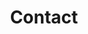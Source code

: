 ---
title: Contact
menu:
  main:
    weight: 5
  footer:
    weight: 5
seo:
  page_title:
  meta_description: >-
hero:
  heading: Contact Us
  body: Questions, comments and feedback, we look forward to hearing from you.
  image:
    image_url: /uploads/
    image_alt: >-

contact_list:
  - partners:
      name: Jim Ostrom
      job_title: Partner
      phone: 920-759-4641
      email: jostrom@milksource.net
  - partners:
      name: John Vosters
      job_title: Partner
      phone: 920-759-4642
      email: jvosters@milksource.net
  - partners:
      name: Todd Willer
      job_title: Partner
      phone: 920-759-4643
      email: twiller@milksource.net
  - team_milksource:
      name: Deric DuQuaine
      job_title: Chief Financial Officer
      phone: 920-759-4653
      email: timolson@milksource.net
  - team_milksource:
      name: Tim Olson
      job_title: Director of Training & Development
      phone: 920-759-4645
      email: jquezada@milksource.net
  - team_milksource:
      name: Juan Quezada
      job_title: Director of Training & Development
      phone: 920-759-4645
      email: jquezada@milksource.net
  - team_milksource:
      name: Ryan Knorr
      job_title: Director of Human Resources
      phone: 920-759-4650
      email: rknorr@milksource.net
  - team_milksource:
      name: Ermith Ocampo
      job_title: Director of Livestock
      phone: 920-378-3638
      email: eocampo@milksource.net
  - team_milksource:
      name: Chema Ortiz
      job_title: Herd Management Specialist
      phone: 920-759-4040
      email: chema@milksource.net
  - team_milksource:
      name: Alex Coenen
      job_title: Director of Business Development
      phone: 920-759-4652
      email: alexcoenen@milksource.net
  - team_milksource:
      name: Avi Stern
      job_title: Director of Public Affairs
      phone: 920-759-4673
      email: astern@milksource.net
  - team_milksource:
      name: Matthew Wichman
      job_title: Director of Agronomy
      phone: 920-759-4668
      email: mwichman@milksource.net
  - team_milksource:
      name: Manuel Gracia
      job_title: Director of Safety
      phone: 920-759-4675
      email: mgracia@milksource.net
  - team_milksource:
      name: Eric Onan
      job_title: Director of Feed Procurement
      phone: 920-372-7042
      email: EricOnan@milksource.net
  - team_milksource:
      name: Cheri Ellenbecker
      job_title: Executive Assistant
      phone: 920-759-4674
      email: cheriellenbecker@milksource.net
  - team_milksource:
      name: Sarah Babcock
      job_title: Environmental Coordinator
      phone: 920-759-4647
      email: sbabcock@milksource.net
---